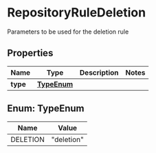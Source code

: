 

# RepositoryRuleDeletion

Parameters to be used for the deletion rule

## Properties

| Name | Type | Description | Notes |
|------------ | ------------- | ------------- | -------------|
|**type** | [**TypeEnum**](#TypeEnum) |  |  |



## Enum: TypeEnum

| Name | Value |
|---- | -----|
| DELETION | &quot;deletion&quot; |



